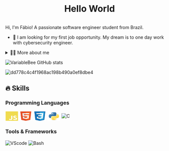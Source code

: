 <!--título-->
<div id="user-content-toc">
  <ul align="center">
    <summary><h1 style="display: inline-block">Hello World</h1></summary>
</div>

<!-- Presentation -->
<p>
  Hi, I'm Fábio! A passionate software engineer student from Brazil.

  - 🔭 I am looking for my first job opportunity. My dream is to one day work with cybersecurity engineer.
</p>

<!-- Dropdown -->
<details>
  <summary>👨‍💻 More about me</summary>  
  
   - 💬 I am 19 years old, currently living in Brazil. I have experience with JavaScript, NodeJs and Java.

   - ⚡ I enjoy reading, whether it's a good book, manga, as well as watching movies and playing games! I believe that our personal interests contribute to a more refined perception of things and problem-solving.
</details>

<!-- GithubStats -->
![VariableBee GitHub stats](https://github-readme-stats.vercel.app/api?username=FabioVieira05&show_icons=true&theme=gotham)

<!-- GIF -->
![dd778c4c4f1968ac198b490a0ef8dbe4](https://github.com/user-attachments/assets/0c60f861-e205-4f38-b2e8-5d85a72481b3)


## 🔥 Skills
<!-- Skills: Programming Languages -->
  <div style="flex-basis: 48%;">
    <h3>Programming Languages</h3>
    <img align="center" alt="Js" height="30" width="40" src="https://raw.githubusercontent.com/devicons/devicon/master/icons/javascript/javascript-plain.svg">
    <img align="center" alt="HTML" height="30" width="40" src="https://raw.githubusercontent.com/devicons/devicon/master/icons/html5/html5-original.svg">
    <img align="center" alt="CSS" height="30" width="40" src="https://raw.githubusercontent.com/devicons/devicon/master/icons/css3/css3-original.svg">
    <img align="center" alt="Python" height="30" width="40" src="https://raw.githubusercontent.com/devicons/devicon/master/icons/python/python-original.svg">
    <img align="center" alt="C" height="30" width="40" src="https://cdn.jsdelivr.net/gh/devicons/devicon/icons/c/c-original.svg">
  </div>
  
  <!-- Skills: Tools & Frameworks -->
  <div style="flex-basis: 48%;">
    <h3>Tools & Frameworks</h3>
    <img align="center" alt="VScode" height="30" width="40" src="https://cdn.jsdelivr.net/gh/devicons/devicon/icons/vscode/vscode-original.svg">
    <img align="center" alt="Bash" height="30" width="40" src="https://cdn.jsdelivr.net/gh/devicons/devicon/icons/bash/bash-original.svg">
  </div>
  
